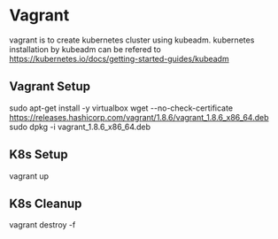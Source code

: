 Vagrant
=======

vagrant is to create kubernetes cluster using kubeadm.
kubernetes installation by kubeadm can be refered to 
https://kubernetes.io/docs/getting-started-guides/kubeadm

Vagrant Setup
-------------

sudo apt-get install -y virtualbox
wget --no-check-certificate https://releases.hashicorp.com/vagrant/1.8.6/vagrant_1.8.6_x86_64.deb
sudo dpkg -i vagrant_1.8.6_x86_64.deb

K8s Setup
---------

vagrant up

K8s Cleanup
-----------

vagrant destroy -f
